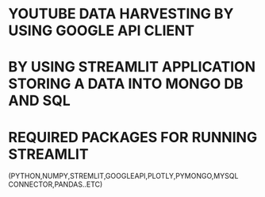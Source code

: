 # YOUTUBE DATA HARVESTING BY USING GOOGLE API CLIENT
# BY USING STREAMLIT APPLICATION STORING A DATA INTO MONGO DB AND SQL
# REQUIRED PACKAGES FOR RUNNING STREAMLIT
  (PYTHON,NUMPY,STREMLIT,GOOGLEAPI,PLOTLY,PYMONGO,MYSQL CONNECTOR,PANDAS..ETC) 



